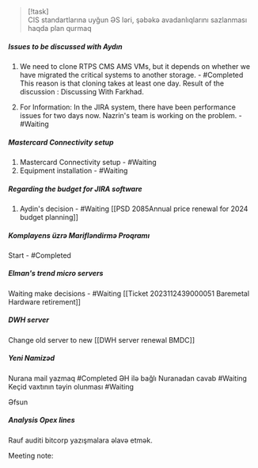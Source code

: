 

>[!task]  
>CIS standartlarına uyğun ƏS ləri, şəbəkə avadanlıqlarını sazlanması haqda plan qurmaq


##### Issues to be discussed with Aydın
1. We need to clone RTPS CMS AMS VMs, but it depends on whether we have migrated the critical systems to another storage. - #Completed 
This reason is that cloning takes at least one day. 
Result of the discussion  : Discussing With Farkhad. 

2. For Information: In the JIRA system, there have been performance issues for two days now. Nazrin's team is working on the problem. - #Waiting 
##### Mastercard Connectivity setup
1. Mastercard Connectivity setup - #Waiting 
2. Equipment installation - #Waiting 

##### Regarding the budget for JIRA software
1. Aydin's decision - #Waiting 
[[PSD 2085Annual price renewal for 2024 budget planning]]

##### Komplayens üzrə Marifləndirmə Proqramı
Start - #Completed 

##### Elman's trend micro servers 
Waiting make decisions - #Waiting 
[[Ticket 2023112439000051 Baremetal Hardware retirement]]

##### DWH server
Change old server to new
[[DWH server renewal  BMDC]]

##### Yeni Namizəd
Nurana mail yazmaq #Completed 
ƏH ilə bağlı Nuranadan cavab #Waiting 
Keçid vaxtının təyin olunması #Waiting 

Əfsun
##### Analysis Opex lines

Rauf auditi bitcorp yazışmalara əlavə etmək.

Meeting note:


